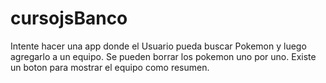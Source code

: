 # cursojsBanco
Intente hacer una app donde el Usuario pueda buscar Pokemon y luego agregarlo a un equipo.
Se pueden borrar los pokemon uno por uno.
Existe un boton para mostrar el equipo como resumen.
